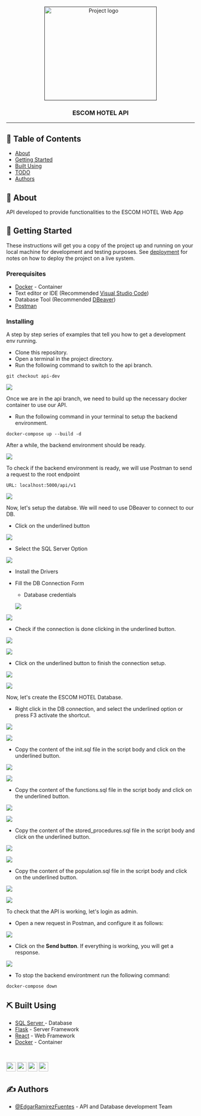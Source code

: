 <p align="center">
  <a href="" rel="noopener">
 <img width=300px height=250px src="https://s3.amazonaws.com/s3.timetoast.com/public/uploads/photos/12482363/ESCOM.jpg?1535688724" alt="Project logo"></a>
</p>

<h3 align="center">ESCOM HOTEL API</h3>

---


## 📝 Table of Contents

- [About](#about)
- [Getting Started](#getting_started)
- [Built Using](#built_using)
- [TODO](./TODO.md)
- [Authors](#authors)

## 🧐 About <a name = "about"></a>

API developed to provide functionalities to the ESCOM HOTEL Web App

## 🏁 Getting Started <a name = "getting_started"></a>

These instructions will get you a copy of the project up and running on your local machine for development and testing purposes. See [deployment](#deployment) for notes on how to deploy the project on a live system.

### Prerequisites

- [Docker](https://www.docker.com/) - Container
- Text editor or IDE (Recommended [Visual Studio Code](https://code.visualstudio.com/))
- Database Tool (Recommended [DBeaver](https://dbeaver.io/))
- [Postman](https://www.postman.com/)


### Installing

A step by step series of examples that tell you how to get a development env running.

- Clone this repository.
- Open a terminal in the project directory.
- Run the following command to switch to the api branch.

```
git checkout api-dev
```
![](./README_IMG/root_directory.png)

Once we are in the api branch, we need to build up the necessary docker container to use our API.

- Run the following command in your terminal to setup the backend environment.


```
docker-compose up --build -d
```

After a while, the backend environment should be ready.

![](./README_IMG/docker-compose.png)

To check if the backend environment is ready, we will use Postman to send a request to the root endpoint

```
URL: localhost:5000/api/v1
```

![](./README_IMG/root_endpoint.png)

Now, let's setup the databse. We will need to use DBeaver to connect to our DB.

- Click on the underlined button

![](./README_IMG/dbeaver_interface.png)

- Select the SQL Server Option

![](./README_IMG/DBeaver_DB_options.png)

- Install the Drivers

- Fill the DB Connection Form
  - Database credentials

  ![](./README_IMG/DB_credentials.png)

![](./README_IMG/DBeaver_connection_setup.png)

- Check if the connection is done clicking in the underlined button.

![](./README_IMG/check_connection_button.png)

![](./README_IMG/check_connection_status.png)

- Click on the underlined button to finish the connection setup.

![](./README_IMG/DBeaver_connection_end.png)

![](./README_IMG/DB_connection.png)

Now, let's create the ESCOM HOTEL Database.

- Right click in the DB connection, and select the underlined option or press F3 activate the shortcut.

![](./README_IMG/new_script.png)

![](./README_IMG/script_body.png)

- Copy the content of the init.sql file in the script body and click on the underlined
button.

![](./README_IMG/run_init_script.png)

![](./README_IMG/init_script_status.png)

- Copy the content of the functions.sql file in the script body and click on the underlined
button.

![](./README_IMG/run_functions_script.png)

![](./README_IMG/functions_script_status.png)

- Copy the content of the stored_procedures.sql file in the script body and click on the underlined
button.

![](./README_IMG/run_stored_procedures_script.png)

![](./README_IMG/stored_procedures_script_status.png)

- Copy the content of the population.sql file in the script body and click on the underlined
button.

![](./README_IMG/run_population_script.png)

![](./README_IMG/population_script_status.png)

To check that the API is working, let's login as admin.

- Open a new request in Postman, and configure it as follows:

![](./README_IMG/login_request.png)

- Click on the **Send button**. If everything is working, you will get a response.

![](./README_IMG/login_response.png)


- To stop the backend environtment run the following command:

```
docker-compose down
```


## ⛏️ Built Using <a name = "built_using"></a>

- [SQL Server ](https://www.microsoft.com/es-mx/sql-server/sql-server-2019) - Database
- [Flask](https://flask.palletsprojects.com/) - Server Framework
- [React](https://reactjs.org/) - Web Framework
- [Docker](https://www.docker.com/) - Container

<br>

<span><img height="25" src="https://img.shields.io/badge/sql%20server-20232A?style=for-the-badge&logo=MICROSOFT%20SQL%20SERVER&logoColor=CC2927"></span>
<span><img height="25" src="https://img.shields.io/badge/Flask-20232A?style=for-the-badge&logo=flask&logoColor=000000"> </span>
<span><img height="25" src="https://img.shields.io/badge/react-20232A?style=for-the-badge&logo=react&logoColor=61DAFB"></span>
<span><img height="25" src="https://img.shields.io/badge/docker-20232A?style=for-the-badge&logo=docker&logoColor=2496ED"></span>

## ✍️ Authors <a name = "authors"></a>

- [@EdgarRamirezFuentes](https://github.com/EdgarRamirezFuentes) - API and Database development Team

